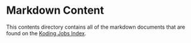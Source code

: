 
# Markdown Content

This contents directory contains all of the markdown documents that are
found on the [Koding Jobs Index](http://koding.github.io/jobs).

